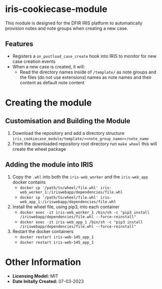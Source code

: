 # iris-cookiecase-module
This module is designed for the DFIR IRIS platform to automatically provision notes and note groups when creating a new case.
## Features
- Registers a `on_postload_case_create` hook into IRIS to monitor for new case creation events
- When a new case is created, it will:
    - Read the directory names inside of `/template/` as note groups and the files (do not use extensions) names as note names and their content as default note content

# Creating the module
## Customisation and Building the Module
1. Download the repository and add a directory structure `iris_cookiecase_module/template/<<note_group_name>>/note_name`
2. From the downloaded repository root directory run `make wheel` this will create the wheel package

## Adding the module into IRIS 
1. Copy the `.whl` into both the `iris-web_worker` and the `iris-web_app` docker contains
    * `docker cp '/path/to/wheel/file.whl' iris-web_worker_1:/iriswebapp/dependencies/file.whl`
    * `docker cp '/path/to/wheel/file.whl' iris-web_app_1:/iriswebapp/dependencies/file.whl` 
2. Install the wheel file, using pip3, into each container
    * `docker exec -it iris-web_worker_1 /bin/sh -c "pip3 install /iriswebapp/dependencies/file.whl --force-reinstall"`
    * `docker exec -it iris-web_app_1 /bin/sh -c "pip3 install /iriswebapp/dependencies/file.whl --force-reinstall"`
3. Restart the docker containers
    * `docker restart iris-web-145_app_1`
    * `docker restart iris-web-145_app_1`


# Other Information
* **Licensing Model:** MIT
* **Date Initally Created:** 07-03-2023